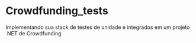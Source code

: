 # Crowdfunding_tests
Implementando sua stack de testes de unidade e integrados em um projeto .NET de Crowdfunding
